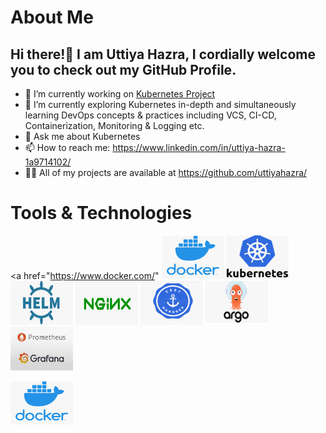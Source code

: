 # About Me
## Hi there!👋 I am Uttiya Hazra, I cordially welcome you to check out my GitHub Profile.
  
- 🔭 I’m currently working on [Kubernetes Project](https://github.com/uttiyahazra/kubernetes-project)
- 🌱 I’m currently exploring Kubernetes in-depth and simultaneously learning DevOps concepts & practices including VCS, CI-CD, Containerization, Monitoring & Logging etc.
- 💬 Ask me about Kubernetes
- 📫 How to reach me: https://www.linkedin.com/in/uttiya-hazra-1a9714102/ 
- 👨‍💻 All of my projects are available at https://github.com/uttiyahazra/

# Tools & Technologies 
<a href="https://www.docker.com/" <img src="Docker.png" width="100" height="70"> </a>  <img src="Kubernetes.png" width="100" height="70"> <img src="Helm.png" width="100" height="70">
<img src="NGINX.png" width="100" height="70"> <img src="Cert-Manager.png" width="100" height="70"> <img src="ArgoCD.png" width="100" height="70"> <img src="Prometheus and Grafana.png" width="100" height="70">

<a href="https://www.docker.com/"> 
  <img src="Docker.png" width="100" height="70"> 
</a>



